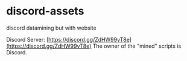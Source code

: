 # discord-assets
discord datamining but with website

Discord Server: [https://discord.gg/ZdHW99vT8e](https://discord.gg/ZdHW99vT8e)
The owner of the "mined" scripts is Discord.
